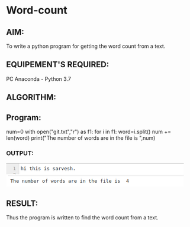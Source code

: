 # Word-count
## AIM:
To write a python program for getting the word count from a text.
## EQUIPEMENT'S REQUIRED: 
PC
Anaconda - Python 3.7
## ALGORITHM:

## Program:
num=0
with open("git.txt","r") as f1:
    for i in f1:
        word=i.split()
        num += len(word)
print("The number of words are in the file is ",num)

### OUTPUT:
![output](./t2.png)
![output](./t1.png)

## RESULT:
Thus the program is written to find the word count from a text.
